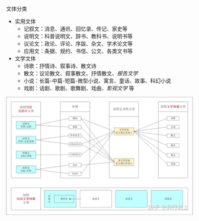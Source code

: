 文体分类

- 实用文体
  - 记叙文：消息、通讯、回忆录、传记、家史等
  - 说明文：科普说明文、辞书、教科书、说明书等
  - 议论文：政论、评论、序跋、杂文、学术论文等
  - 应用文：条据、规约、书信、公文、各类文书等
- 文学文体
  - 诗歌：抒情诗、叙事诗、散文诗
  - 散文：议论散文、叙事散文、抒情散文、*报告文学*
  - 小说：长篇-中篇-短篇-微型小说、寓言、童话、故事、科幻小说
  - 戏剧：话剧、歌剧、歌舞剧、戏曲、*影视文学* 等

![img](./img/001.jpg)

